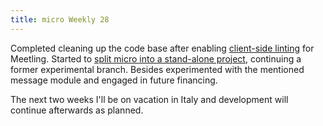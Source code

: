```yaml
---
title: micro Weekly 28
---
```


Completed cleaning up the code base after enabling
[client-side linting](https://github.com/noyainrain/meetling/issues/70) for Meetling. Started to
[split micro into a stand-alone project](https://github.com/noyainrain/meetling/issues/67),
continuing a former experimental branch. Besides experimented with the mentioned message module and
engaged in future financing.

The next two weeks I'll be on vacation in Italy and development will continue afterwards as planned.
